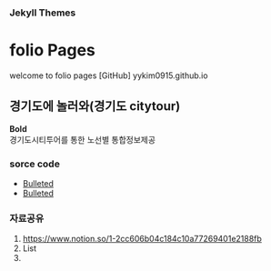 ### Jekyll Themes

# folio Pages
welcome to folio pages 
[GitHub] yykim0915.github.io


## 경기도에 놀러와(경기도 citytour)
**Bold**  
경기도시티투어를 통한 노선별 통합정보제공

### sorce code
- [Bulleted](https://github.com/yykim0915/restart/tree/main/python)
- [Bulleted](https://github.com/yykim0915/restart/tree/main/python)

### 자료공유
1. https://www.notion.so/1-2cc606b04c184c10a77269401e2188fb
2. List
3. 




